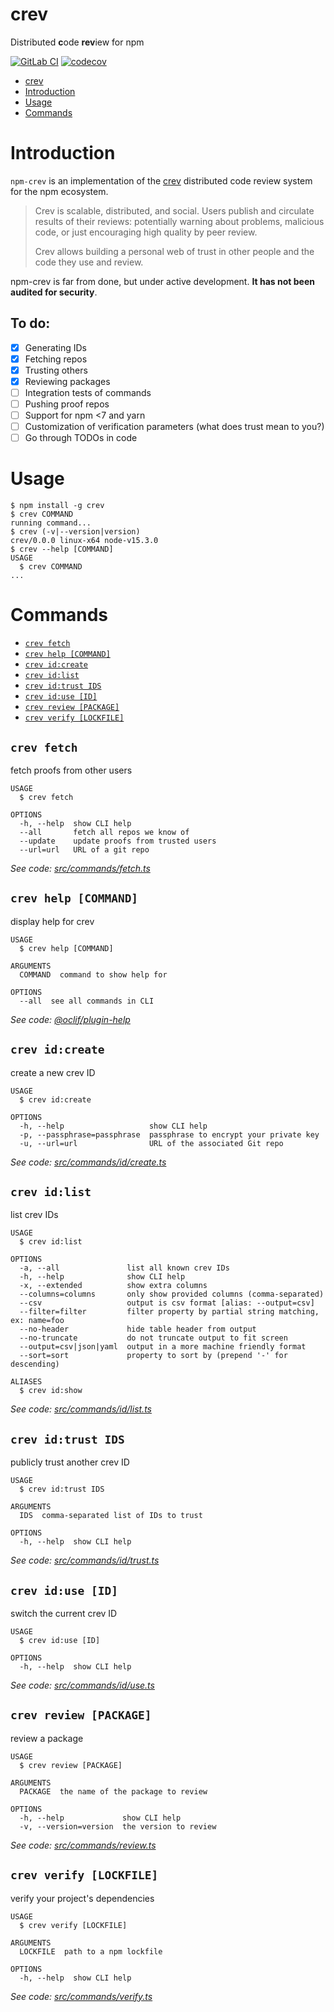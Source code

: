 # crev

Distributed **c**ode **rev**iew for npm

<!-- [![oclif](https://img.shields.io/badge/cli-oclif-brightgreen.svg)](https://oclif.io) -->
<!-- [![Version](https://img.shields.io/npm/v/crev.svg)](https://npmjs.org/package/crev) -->

[![GitLab CI](https://gitlab.com/tao_oat/npm-crev/badges/main/pipeline.svg)](https://gitlab.com/tao_oat/npm-crev/-/commits/main)
[![codecov](https://codecov.io/gl/tao_oat/npm-crev/branch/main/graph/badge.svg?token=R0XUW8HM0W)](https://codecov.io/gl/tao_oat/npm-crev)

<!-- [![Downloads/week](https://img.shields.io/npm/dw/crev.svg)](https://npmjs.org/package/crev) -->
<!-- [![License](https://img.shields.io/npm/l/crev.svg)](https://github.com/taobojlen/npm-crev/blob/master/package.json) -->

<!-- toc -->
* [crev](#crev)
* [Introduction](#introduction)
* [Usage](#usage)
* [Commands](#commands)
<!-- tocstop -->

# Introduction

`npm-crev` is an implementation of the [crev](https://github.com/crev-dev/crev/) distributed code review system for the npm ecosystem.

> Crev is scalable, distributed, and social. Users publish and circulate results of their reviews: potentially warning about problems, malicious code, or just encouraging high quality by peer review.
>
> Crev allows building a personal web of trust in other people and the code they use and review.

npm-crev is far from done, but under active development. **It has not been audited for security**.

## To do:

- [x] Generating IDs
- [x] Fetching repos
- [x] Trusting others
- [x] Reviewing packages
- [ ] Integration tests of commands
- [ ] Pushing proof repos
- [ ] Support for npm <7 and yarn
- [ ] Customization of verification parameters (what does trust mean to you?)
- [ ] Go through TODOs in code

# Usage

<!-- usage -->
```sh-session
$ npm install -g crev
$ crev COMMAND
running command...
$ crev (-v|--version|version)
crev/0.0.0 linux-x64 node-v15.3.0
$ crev --help [COMMAND]
USAGE
  $ crev COMMAND
...
```
<!-- usagestop -->

# Commands

<!-- commands -->
* [`crev fetch`](#crev-fetch)
* [`crev help [COMMAND]`](#crev-help-command)
* [`crev id:create`](#crev-idcreate)
* [`crev id:list`](#crev-idlist)
* [`crev id:trust IDS`](#crev-idtrust-ids)
* [`crev id:use [ID]`](#crev-iduse-id)
* [`crev review [PACKAGE]`](#crev-review-package)
* [`crev verify [LOCKFILE]`](#crev-verify-lockfile)

## `crev fetch`

fetch proofs from other users

```
USAGE
  $ crev fetch

OPTIONS
  -h, --help  show CLI help
  --all       fetch all repos we know of
  --update    update proofs from trusted users
  --url=url   URL of a git repo
```

_See code: [src/commands/fetch.ts](https://github.com/taobojlen/npm-crev/blob/v0.0.0/src/commands/fetch.ts)_

## `crev help [COMMAND]`

display help for crev

```
USAGE
  $ crev help [COMMAND]

ARGUMENTS
  COMMAND  command to show help for

OPTIONS
  --all  see all commands in CLI
```

_See code: [@oclif/plugin-help](https://github.com/oclif/plugin-help/blob/v3.2.1/src/commands/help.ts)_

## `crev id:create`

create a new crev ID

```
USAGE
  $ crev id:create

OPTIONS
  -h, --help                   show CLI help
  -p, --passphrase=passphrase  passphrase to encrypt your private key
  -u, --url=url                URL of the associated Git repo
```

_See code: [src/commands/id/create.ts](https://github.com/taobojlen/npm-crev/blob/v0.0.0/src/commands/id/create.ts)_

## `crev id:list`

list crev IDs

```
USAGE
  $ crev id:list

OPTIONS
  -a, --all               list all known crev IDs
  -h, --help              show CLI help
  -x, --extended          show extra columns
  --columns=columns       only show provided columns (comma-separated)
  --csv                   output is csv format [alias: --output=csv]
  --filter=filter         filter property by partial string matching, ex: name=foo
  --no-header             hide table header from output
  --no-truncate           do not truncate output to fit screen
  --output=csv|json|yaml  output in a more machine friendly format
  --sort=sort             property to sort by (prepend '-' for descending)

ALIASES
  $ crev id:show
```

_See code: [src/commands/id/list.ts](https://github.com/taobojlen/npm-crev/blob/v0.0.0/src/commands/id/list.ts)_

## `crev id:trust IDS`

publicly trust another crev ID

```
USAGE
  $ crev id:trust IDS

ARGUMENTS
  IDS  comma-separated list of IDs to trust

OPTIONS
  -h, --help  show CLI help
```

_See code: [src/commands/id/trust.ts](https://github.com/taobojlen/npm-crev/blob/v0.0.0/src/commands/id/trust.ts)_

## `crev id:use [ID]`

switch the current crev ID

```
USAGE
  $ crev id:use [ID]

OPTIONS
  -h, --help  show CLI help
```

_See code: [src/commands/id/use.ts](https://github.com/taobojlen/npm-crev/blob/v0.0.0/src/commands/id/use.ts)_

## `crev review [PACKAGE]`

review a package

```
USAGE
  $ crev review [PACKAGE]

ARGUMENTS
  PACKAGE  the name of the package to review

OPTIONS
  -h, --help             show CLI help
  -v, --version=version  the version to review
```

_See code: [src/commands/review.ts](https://github.com/taobojlen/npm-crev/blob/v0.0.0/src/commands/review.ts)_

## `crev verify [LOCKFILE]`

verify your project's dependencies

```
USAGE
  $ crev verify [LOCKFILE]

ARGUMENTS
  LOCKFILE  path to a npm lockfile

OPTIONS
  -h, --help  show CLI help
```

_See code: [src/commands/verify.ts](https://github.com/taobojlen/npm-crev/blob/v0.0.0/src/commands/verify.ts)_
<!-- commandsstop -->
